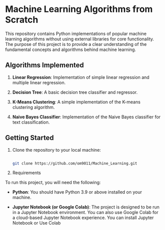 # Machine Learning Algorithms from Scratch

This repository contains Python implementations of popular machine learning algorithms without using external libraries for core functionality. 
The purpose of this project is to provide a clear understanding of the fundamental concepts and algorithms behind machine learning.

## Algorithms Implemented

1. **Linear Regression**: Implementation of simple linear regression and multiple linear regression.

2. **Decision Tree**: A basic decision tree classifier and regressor.

3. **K-Means Clustering**: A simple implementation of the K-means clustering algorithm.

4. **Naive Bayes Classifier**: Implementation of the Naive Bayes classifier for text classification.

## Getting Started

1. Clone the repository to your local machine:

   ```bash
   
   git clone https://github.com/om9011/Machine_Learning.git


2. Requirements

To run this project, you will need the following:

- **Python**: You should have Python 3.9 or above installed on your machine.

- **Jupyter Notebook (or Google Colab)**: The project is designed to be run in a Jupyter Notebook environment. You can also use Google Colab for a cloud-based Jupyter Notebook experience. You can install Jupyter Notebook or Use Colab


